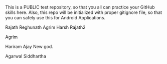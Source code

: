 This is a PUBLIC test repository, so that you all can practice your GitHub skills here. Also, this repo will be initialized with proper gitignore file, so that you can safely use this for Android Applications. 

Rajath Reghunath
Agrim
Harsh
Rajath2

Agrim

Hariram
Ajay
New god.

Agarwal
Siddhartha